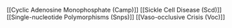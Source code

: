 [[Cyclic Adenosine Monophosphate (Camp)]]
[[Sickle Cell Disease (Scd)]]
[[Single-nucleotide Polymorphisms (Snps)]]
[[Vaso-occlusive Crisis (Voc)]]
